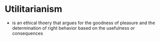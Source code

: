 # Utilitarianism
- is an ethical thoery that argues for the goodness of pleasure and the determination of right behavior based on the usefulness or consequences